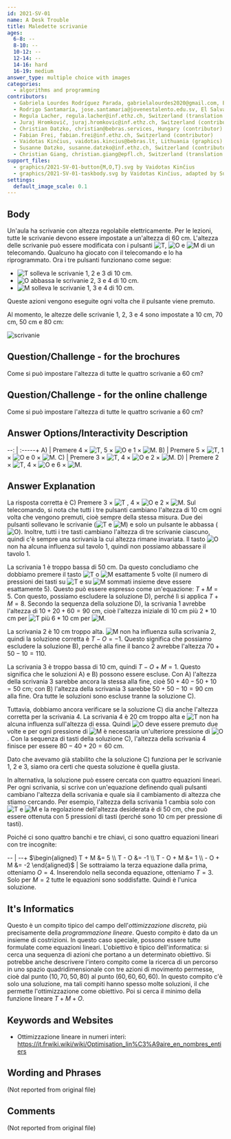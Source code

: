 ```yaml
---
id: 2021-SV-01
name: A Desk Trouble
title: Maledette scrivanie
ages:
  6-8: --
  8-10: --
  10-12: --
  12-14: --
  14-16: hard
  16-19: medium
answer_type: multiple choice with images
categories:
  - algorithms and programming
contributors:
  - Gabriela Lourdes Rodríguez Parada, gabrielalourdes2020@gmail.com, El Salvador (author)
  - Rodrigo Santamaría, jose.santamaria@jovenestalento.edu.sv, El Salvador (contributor)
  - Regula Lacher, regula.lacher@inf.ethz.ch, Switzerland (translation from English into German)
  - Juraj Hromkovič, juraj.hromkovic@inf.ethz.ch, Switzerland (contributor)
  - Christian Datzko, christian@bebras.services, Hungary (contributor)
  - Fabian Frei, fabian.frei@inf.ethz.ch, Switzerland (contributor)
  - Vaidotas Kinčius, vaidotas.kincius@bebras.lt, Lithuania (graphics)
  - Susanne Datzko, susanne.datzko@inf.ethz.ch, Switzerland (contributor, graphics)
  - Christian Giang, christian.giang@epfl.ch, Switzerland (translation from German into Italian)    
support_files:
  - graphics/2021-SV-01-button{M,O,T}.svg by Vaidotas Kinčius
  - graphics/2021-SV-01-taskbody.svg by Vaidotas Kinčius, adapted by Susanne Datzko
settings:
  default_image_scale: 0.1
---
```



## Body

Un'aula ha scrivanie con altezza regolabile elettricamente. Per le lezioni, tutte le scrivanie devono essere impostate a un'altezza di 60 cm. L'altezza delle scrivanie può essere modificata con i pulsanti ![T], ![O] e ![M] di un telecomando.
Qualcuno ha giocato con il telecomando e lo ha riprogrammato. Ora i tre pulsanti funzionano come segue:
 - ![T] solleva le scrivanie 1, 2 e 3 di 10 cm.
 - ![O] abbassa le scrivanie  2, 3 e 4 di 10 cm.
 - ![M] solleva le scrivanie 1, 3 e 4 di 10 cm.

Queste azioni vengono eseguite ogni volta che il pulsante viene premuto.

Al momento, le altezze delle scrivanie 1, 2, 3 e 4 sono impostate a 10 cm, 70 cm, 50 cm e 80 cm:

![](graphics/2021-SV-01-taskbody.svg "scrivanie")

[T]: graphics/2021-SV-01-buttonT.svg "pulsante T"
[O]: graphics/2021-SV-01-buttonO.svg "pulsante O"
[M]: graphics/2021-SV-01-buttonM.svg "pulsante M"


## Question/Challenge - for the brochures

Come si può impostare l'altezza di tutte le quattro scrivanie a 60 cm?


## Question/Challenge - for the online challenge

Come si può impostare l'altezza di tutte le quattro scrivanie a 60 cm?


## Answer Options/Interactivity Description
--: | :-----+
 A) | Premere 4 × ![T], 5 × ![O] e 1 × ![M].
 B) | Premere 5 × ![T], 1 × ![O] e 0 × ![M].
 C) | Premere 3 × ![T], 4 × ![O] e 2 × ![M].
 D) | Premere 2 × ![T], 4 × ![O] e 6 × ![M].



## Answer Explanation

La risposta corretta è C) Premere 3 × ![T] , 4 × ![O] e 2 × ![M].
Sul telecomando, si nota che tutti i tre pulsanti cambiano l'altezza di 10 cm ogni volta che vengono premuti, cioè sempre della stessa misura. Due dei pulsanti sollevano le scrivanie (![T] e ![M]) e solo un pulsante le abbassa (![O]). Inoltre, tutti i tre tasti cambiano l'altezza di tre scrivanie ciascuno, quindi c'è sempre una scrivania la cui altezza rimane invariata. Il tasto ![O] non ha alcuna influenza sul tavolo 1, quindi non possiamo abbassare il tavolo 1. 

La scrivania 1 è troppo bassa di 50 cm. Da questo concludiamo che dobbiamo premere il tasto ![T] o ![M] esattamente 5 volte (il numero di pressioni dei tasti su ![T] e su ![M] sommati insieme deve essere esattamente 5). Questo può essere espresso come un'equazione: $T + M = 5$. Con questo, possiamo escludere la soluzione D), perché lì si applica $T + M = 8$. Secondo la sequenza della soluzione D), la scrivania 1 avrebbe l'altezza di $10 + 20 + 60 = 90$ cm, cioè l'altezza iniziale di $10$ cm più $2 \ast 10$ cm per ![T] più $6 \ast 10$ cm per ![M].

La scrivania 2 è 10 cm troppo alta. ![M] non ha influenza sulla scrivania 2, quindi la soluzione corretta è $T - O = -1$. Questo significa che possiamo escludere la soluzione B), perché alla fine il banco 2 avrebbe l'altezza $70 + 50 - 10 = 110$.

La scrivania 3 è troppo bassa di 10 cm, quindi $T - O + M = 1$. Questo significa che le soluzioni A) e B) possono essere escluse. Con A) l'altezza della scrivania 3 sarebbe ancora la stessa alla fine, cioè $50 + 40 - 50 + 10 = 50$ cm; con B) l'altezza della scrivania 3 sarebbe $50 + 50 - 10 = 90$ cm alla fine.
Ora tutte le soluzioni sono escluse tranne la soluzione C).

Tuttavia, dobbiamo ancora verificare se la soluzione C) dia anche l'altezza corretta per la scrivania 4. La scrivania 4 è $20$ cm troppo alta e ![T] non ha alcuna influenza sull'altezza di essa. Quindi ![O] deve essere premuto due volte e per ogni pressione di ![M] è necessaria un'ulteriore pressione di ![O]. Con la sequenza di tasti della soluzione C), l'altezza della scrivania 4 finisce per essere $80 - 40 + 20 = 60$ cm.

Dato che avevamo già stabilito che la soluzione C) funziona per le scrivanie 1, 2 e 3, siamo ora certi che questa soluzione è quella giusta.

In alternativa, la soluzione può essere cercata con quattro equazioni lineari. Per ogni scrivania, si scrive con un'equazione definendo quali pulsanti cambiano l'altezza della scrivania e quale sia il cambiamento di altezza che stiamo cercando. Per esempio, l'altezza della scrivania 1 cambia solo con ![T] e ![M] e la regolazione dell'altezza desiderata è di $50$ cm, che può essere ottenuta con 5 pressioni di tasti (perché sono $10$ cm per pressione di tasti).

Poiché ci sono quattro banchi e tre chiavi, ci sono quattro equazioni lineari con tre incognite:

-- | --+
$\begin{aligned} T + M &= 5 \\ T - O &= -1 \\ T - O + M &= 1 \\ - O + M &= -2 \end{aligned}$ | Se sottraiamo la terza equazione dalla prima, otteniamo $O = 4$. Inserendolo nella seconda equazione, otteniamo $T = 3$. Solo per $M = 2$ tutte le equazioni sono soddisfatte. Quindi è l'unica soluzione.


## It's Informatics

Questo è un compito tipico del campo dell'_ottimizzazione discreta_, più precisamente della _programmazione lineare_. Questo compito è dato da un insieme di costrizioni. In questo caso speciale, possono essere tutte formulate come equazioni lineari. L'obiettivo è tipico dell'informatica: si cerca una sequenza di azioni che portano a un determinato obiettivo. 
Si potrebbe anche descrivere l'intero compito come la ricerca di un percorso in uno spazio quadridimensionale con tre azioni di movimento permesse, cioè dal punto $(10,70,50,80)$ al punto $(60,60,60,60)$. 
In questo compito c'è solo una soluzione, ma tali compiti hanno spesso molte soluzioni, il che permette l'ottimizzazione come obiettivo. Poi si cerca il minimo della funzione lineare $T + M + O$.


## Keywords and Websites

 - Ottimizzazione lineare in numeri interi: https://it.frwiki.wiki/wiki/Optimisation_lin%C3%A9aire_en_nombres_entiers


## Wording and Phrases

(Not reported from original file)


## Comments

(Not reported from original file)

